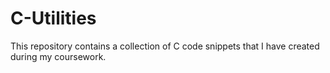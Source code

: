 # C-Utilities
This repository contains a collection of C code snippets that I have created during my coursework. 
